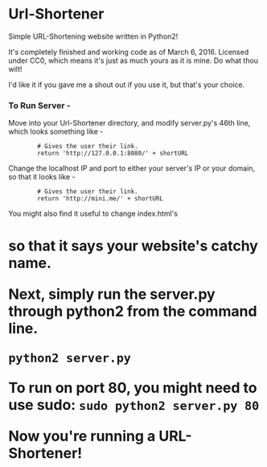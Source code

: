 # Url-Shortener
Simple URL-Shortening website written in Python2!

It's completely finished and working code as of March 6, 2016. 
Licensed under CC0, which means it's just as much yours as 
it is mine. Do what thou wilt!

I'd like it if you gave me a shout out if you use it, but that's
your choice. 

### To Run Server - 
Move into your Url-Shortener directory, and modify server.py's 
46th line, which looks something like - 
```
        # Gives the user their link.
        return 'http://127.0.0.1:8080/' + shortURL
```
Change the localhost IP and port to either your server's IP or your domain,
so that it looks like - 
```
        # Gives the user their link.
        return 'http://mini.me/' + shortURL
```
You might also find it useful to change index.html's <h1> so that it says 
your website's catchy name. 

Next, simply run the server.py through python2 from the command line. 
```
python2 server.py
```
To run on port 80, you might need to use sudo: `sudo python2 server.py 80`

Now you're running a URL-Shortener!
